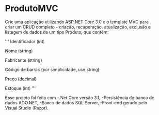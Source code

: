 # ProdutoMVC

Crie uma aplicação utilizando ASP.NET Core 3.0 e o template MVC para criar um CRUD completo - criação, recuperação, atualização, exclusão e listagem de dados de um tipo Produto, que contém:

'''
Identificador (int)

Nome (string)

Fabricante (string)

Código de barras (por simplicidade, use string)

Preço (decimal)

Estoque (int)
'''

Esse projeto foi feito com 
-.Net Core versão 3.1,
-Persistência de banco de dados ADO.NET,
-Banco de dados SQL Server,
-Front-end gerado pelo Visual Studio (Razor).

